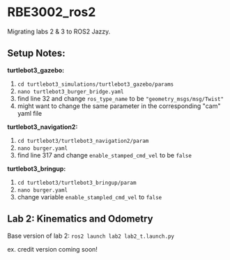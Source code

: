 # RBE3002_ros2
Migrating labs 2 &amp; 3 to ROS2 Jazzy.

## Setup Notes:
__turtlebot3_gazebo:__
1. `cd turtlebot3_simulations/turtlebot3_gazebo/params`
2. `nano turtlebot3_burger_bridge.yaml`
3. find line 32 and change `ros_type_name` to be `"geometry_msgs/msg/Twist"`
4. might want to change the same parameter in the corresponding "cam" yaml file

__turtlebot3_navigation2:__
1. `cd turtlebot3/turtlebot3_navigation2/param`
2. `nano burger.yaml`
3. find line 317 and change `enable_stamped_cmd_vel` to be `false`

__turtlebot3_bringup:__
1. `cd turtlebot3/turtlebot3_bringup/param`
2. `nano burger.yaml`
3. change variable `enable_stampled_cmd_vel` to `false`

## Lab 2: Kinematics and Odometry

Base version of lab 2:
`ros2 launch lab2 lab2_t.launch.py`

ex. credit version coming soon!
